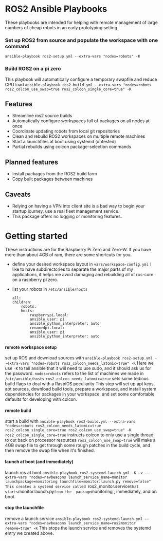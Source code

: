 # ROS2 Ansible Playbooks

These playbooks are intended for helping with remote management of large numbers of cheap robots in an early prototyping setting.
### Set up ROS2 from source and populate the workspace with one command
`ansible-playbook ros2-setup.yml --extra-vars "nodes=robots" -K`

### Build ROS2 on a pi zero
This playbook will automatically configure a temporary swapfile and reduce CPU load
`ansible-playbook ros2-build.yml --extra-vars "nodes=robots ros2_colcon_use_swap=true ros2_colcon_single_core=true" -K`



## Features
* Streamline ros2 source builds
* Automatically configure workspaces full of packages on all nodes at once
* Coordinate updating robots from local git repositories
* Clean and rebuild ROS2 workspaces on multiple remote machines
* Start a launchfiles at boot using systemd (untested)
* Partial rebuilds using colcon package-selection commands

## Planned features
* Install packages from the ROS2 build farm
* Copy built packages between machines

## Caveats
* Relying on having a VPN into client site is a bad way to begin your startup journey, use a real fleet management service.
* This package offers no logging or monitoring features.


# Getting started
These instructions are for the Raspberry Pi Zero and Zero-W.
If you have more than about 4GB of ram, there are some shortcuts for you.

* define your desired workspace layout in `vars/workspace-config.yml`  I like to have subdirectories to separate the major parts of my applications, it helps me avoid damaging and rebuilding all of ros-core on a raspberry pi zero.

* list your robots in `/etc/ansible/hosts`
    ```
    all:
    children:
        robots:
        hosts:
            raspberrypi.local:
            ansible_user: pi
            ansible_python_interpreter: auto
            renamedpi.local:
            ansible_user: pi
            ansible_python_interpreter: auto
    ```
    
#### remote workspace setup
set up ROS and download sources with `ansible-playbook ros2-setup.yml --extra-vars "nodes=robots ros2_colcon_needs_latomic=true" -K`
    Here we use `-K` to tell ansible that it will need to use sudo, and it should ask us for the password.
    `nodes=robots` refers to the list of machines we made in `/etc/ansible/hosts`
    `ros2_colcon_needs_latomic=true` sets some tedious build flags to deal with a RaspiOS peculiarity
    This step will set up apt keys, apt sources, download build tools, prepare a workspace, and install system dependencies for packages in your workspace, and set some comfortable defaults for developing with colcon.

#### remote build
start a build with `ansible-playbook ros2-build.yml --extra-vars "nodes=robots ros2_colcon_needs_latomic=true ros2_colcon_single_core=true ros2_colcon_use_swap=true" -K`
    `ros2_colcon_single_core=true` instructs colcon to only use a single thread to cut back on processor resources
    `ros2_colcon_use_swap=true` will make a 4GB swap file to get through some rough patches in the build cycle, and then remove the swap file when it's finished.

#### launch at boot (and immediately)
launch ros at boot `ansible-playbook ros2-systemd-launch.yml -K -v --extra-vars "nodes=navbeacons launch_service_name=monitor launchpackage=monitoring launchfile=monitor.launch.py remove=false"
    This creates a systemd service called `ros2_monitor.service` that starts `monitor.launch.py` from the  package `monitoring`, immediately, and on boot.


#### stop the launchfile
remove a launch service  `ansible-playbook ros2-systemd-launch.yml --extra-vars "nodes=navbeacons launch_service_name=ros2monitor remove=true" -K`
    This stops the launch service and removes the systemd entry we created above.






